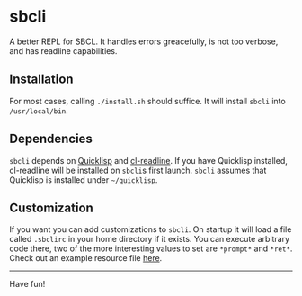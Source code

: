 # sbcli

A better REPL for SBCL. It handles errors greacefully, is not too verbose,
and has readline capabilities.

## Installation

For most cases, calling `./install.sh` should suffice. It will
install `sbcli` into `/usr/local/bin`.

## Dependencies

`sbcli` depends on [Quicklisp](http://quicklisp.org/) and [cl-readline](https://github.com/mrkkrp/cl-readline).
If you have Quicklisp installed, cl-readline will be installed
on `sbcli`s first launch. `sbcli` assumes that Quicklisp is
installed under `~/quicklisp`.

## Customization

If you want you can add customizations to `sbcli`. On startup
it will load a file called `.sbclirc` in your home directory
if it exists. You can execute arbitrary code there, two of
the more interesting values to set are `*prompt*` and `*ret*`.
Check out an example resource file [here](https://github.com/hellerve/sbcli/blob/master/examples/.sbclirc).

<hr/>

Have fun!
